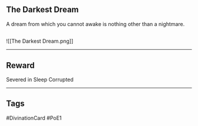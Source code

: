 ## The Darkest Dream
A dream from which you cannot awake is nothing other than a nightmare.
## 
![[The Darkest Dream.png]]

---
## Reward
Severed in Sleep
Corrupted

---
## Tags
#DivinationCard
#PoE1